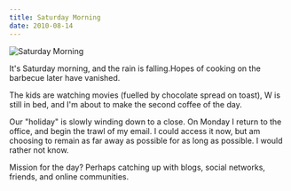 ```yaml
---
title: Saturday Morning
date: 2010-08-14
---
```


![Saturday Morning](https://source.unsplash.com/vP3pnOoCiYE/1600x900)

It's Saturday morning, and the rain is falling.Hopes of cooking on the barbecue later have vanished.

The kids are watching movies (fuelled by chocolate spread on toast), W is still in bed, and I'm about to make the second coffee of the day.

Our "holiday" is slowly winding down to a close. On Monday I return to the office, and begin the trawl of my email. I could access it now, but am choosing to remain as far away as possible for as long as possible. I would rather not know.

Mission for the day? Perhaps catching up with blogs, social networks, friends, and online communities.